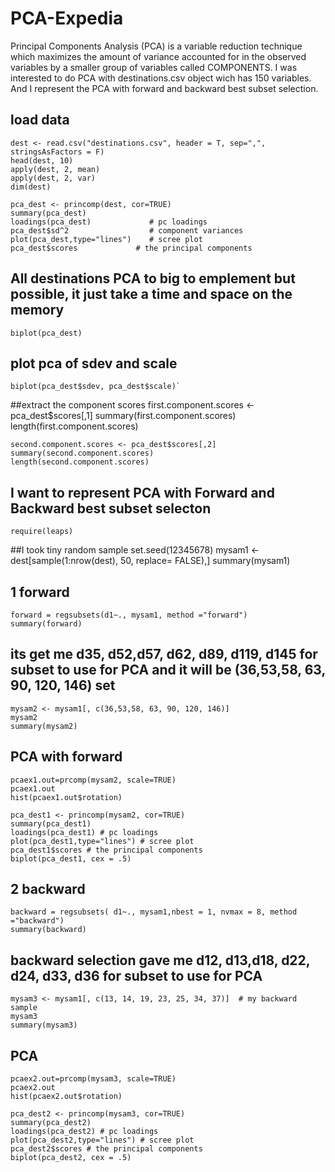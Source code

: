 # PCA-Expedia
Principal Components Analysis (PCA) is a variable reduction technique which  maximizes the amount of variance accounted for in the observed variables by a smaller group of variables called COMPONENTS. I was interested to do PCA with destinations.csv object wich has 150 variables. And I represent the PCA with forward and backward best subset selection.
## load data
    dest <- read.csv("destinations.csv", header = T, sep=",", stringsAsFactors = F)
    head(dest, 10)
    apply(dest, 2, mean)
    apply(dest, 2, var)
    dim(dest)

    pca_dest <- princomp(dest, cor=TRUE)
    summary(pca_dest)
    loadings(pca_dest)             # pc loadings 
    pca_dest$sd^2                  # component variances
    plot(pca_dest,type="lines")    # scree plot 
    pca_dest$scores             # the principal components

##  All destinations PCA to big to emplement but possible, it just take a time and space on the memory
    biplot(pca_dest)  
##  plot pca of sdev and scale     
    biplot(pca_dest$sdev, pca_dest$scale)`

##extract the component scores
    first.component.scores <- pca_dest$scores[,1]
    summary(first.component.scores)
    length(first.component.scores)

    second.component.scores <- pca_dest$scores[,2]
    summary(second.component.scores)
    length(second.component.scores)


## I want to represent PCA with Forward and Backward  best subset selecton
    require(leaps)

##I took tiny random sample
    set.seed(12345678)
    mysam1  <- dest[sample(1:nrow(dest), 50, replace= FALSE),]
    summary(mysam1)

## 1 forward
    forward = regsubsets(d1~., mysam1, method ="forward")
    summary(forward)

## its get me d35, d52,d57, d62, d89, d119, d145 for subset to use for PCA and it will be (36,53,58, 63, 90, 120, 146) set
    mysam2 <- mysam1[, c(36,53,58, 63, 90, 120, 146)]
    mysam2
    summary(mysam2)
## PCA with forward
    pcaex1.out=prcomp(mysam2, scale=TRUE)
    pcaex1.out
    hist(pcaex1.out$rotation)

    pca_dest1 <- princomp(mysam2, cor=TRUE)
    summary(pca_dest1)
    loadings(pca_dest1) # pc loadings 
    plot(pca_dest1,type="lines") # scree plot 
    pca_dest1$scores # the principal components
    biplot(pca_dest1, cex = .5)

## 2 backward
    backward = regsubsets( d1~., mysam1,nbest = 1, nvmax = 8, method ="backward")
    summary(backward)

## backward selection gave me d12, d13,d18, d22, d24, d33, d36  for subset to use for PCA
    mysam3 <- mysam1[, c(13, 14, 19, 23, 25, 34, 37)]  # my backward sample 
    mysam3
    summary(mysam3)
## PCA

    pcaex2.out=prcomp(mysam3, scale=TRUE)
    pcaex2.out
    hist(pcaex2.out$rotation)

    pca_dest2 <- princomp(mysam3, cor=TRUE)
    summary(pca_dest2)
    loadings(pca_dest2) # pc loadings 
    plot(pca_dest2,type="lines") # scree plot 
    pca_dest2$scores # the principal components
    biplot(pca_dest2, cex = .5)
